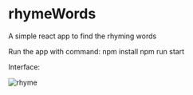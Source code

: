 # rhymeWords
A simple react app to find the rhyming words

Run the app with command:
npm install
npm run start

Interface:


![rhyme](https://user-images.githubusercontent.com/54246887/150413052-c3f514c3-7bb3-46af-bab1-c7b7a50b8b67.jpg)


